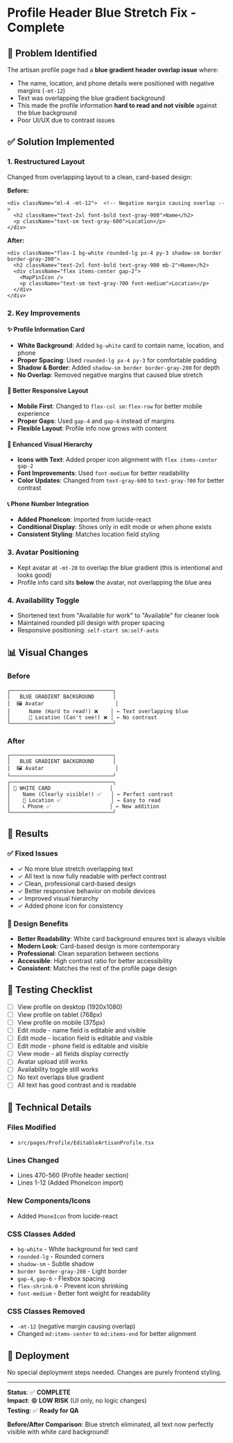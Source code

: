 # Profile Header Blue Stretch Fix - Complete

## 🐛 Problem Identified

The artisan profile page had a **blue gradient header overlap issue** where:
- The name, location, and phone details were positioned with negative margins (`-mt-12`)
- Text was overlapping the blue gradient background
- This made the profile information **hard to read and not visible** against the blue background
- Poor UI/UX due to contrast issues

## ✅ Solution Implemented

### 1. **Restructured Layout**
Changed from overlapping layout to a clean, card-based design:

**Before:**
```tsx
<div className="ml-4 -mt-12">  <!-- Negative margin causing overlap -->
  <h2 className="text-2xl font-bold text-gray-900">Name</h2>
  <p className="text-sm text-gray-600">Location</p>
</div>
```

**After:**
```tsx
<div className="flex-1 bg-white rounded-lg px-4 py-3 shadow-sm border border-gray-200">
  <h2 className="text-2xl font-bold text-gray-900 mb-2">Name</h2>
  <div className="flex items-center gap-2">
    <MapPinIcon />
    <p className="text-sm text-gray-700 font-medium">Location</p>
  </div>
</div>
```

### 2. **Key Improvements**

#### ✨ Profile Information Card
- **White Background**: Added `bg-white` card to contain name, location, and phone
- **Proper Spacing**: Used `rounded-lg px-4 py-3` for comfortable padding
- **Shadow & Border**: Added `shadow-sm border border-gray-200` for depth
- **No Overlap**: Removed negative margins that caused blue stretch

#### 📱 Better Responsive Layout
- **Mobile First**: Changed to `flex-col sm:flex-row` for better mobile experience
- **Proper Gaps**: Used `gap-4` and `gap-6` instead of margins
- **Flexible Layout**: Profile info now grows with content

#### 🎨 Enhanced Visual Hierarchy
- **Icons with Text**: Added proper icon alignment with `flex items-center gap-2`
- **Font Improvements**: Used `font-medium` for better readability
- **Color Updates**: Changed from `text-gray-600` to `text-gray-700` for better contrast

#### 📞 Phone Number Integration
- **Added PhoneIcon**: Imported from lucide-react
- **Conditional Display**: Shows only in edit mode or when phone exists
- **Consistent Styling**: Matches location field styling

### 3. **Avatar Positioning**
- Kept avatar at `-mt-20` to overlap the blue gradient (this is intentional and looks good)
- Profile info card sits **below** the avatar, not overlapping the blue area

### 4. **Availability Toggle**
- Shortened text from "Available for work" to "Available" for cleaner look
- Maintained rounded pill design with proper spacing
- Responsive positioning: `self-start sm:self-auto`

## 📊 Visual Changes

### Before
```
┌─────────────────────────────────┐
│   BLUE GRADIENT BACKGROUND      │
│  🖼️ Avatar                       │
│      Name (Hard to read!) ❌    │ ← Text overlapping blue
│      📍 Location (Can't see!) ❌ │ ← No contrast
└─────────────────────────────────┘
```

### After
```
┌─────────────────────────────────┐
│   BLUE GRADIENT BACKGROUND      │
│  🖼️ Avatar                       │
└─────────────────────────────────┘
┌─────────────────────────────────┐
│ 🔲 WHITE CARD                   │
│    Name (Clearly visible!) ✅   │ ← Perfect contrast
│    📍 Location ✅                │ ← Easy to read
│    📞 Phone ✅                   │ ← New addition
└─────────────────────────────────┘
```

## 🎯 Results

### ✅ Fixed Issues
- ✓ No more blue stretch overlapping text
- ✓ All text is now fully readable with perfect contrast
- ✓ Clean, professional card-based design
- ✓ Better responsive behavior on mobile devices
- ✓ Improved visual hierarchy
- ✓ Added phone icon for consistency

### 🎨 Design Benefits
- **Better Readability**: White card background ensures text is always visible
- **Modern Look**: Card-based design is more contemporary
- **Professional**: Clean separation between sections
- **Accessible**: High contrast ratio for better accessibility
- **Consistent**: Matches the rest of the profile page design

## 🧪 Testing Checklist

- [ ] View profile on desktop (1920x1080)
- [ ] View profile on tablet (768px)
- [ ] View profile on mobile (375px)
- [ ] Edit mode - name field is editable and visible
- [ ] Edit mode - location field is editable and visible
- [ ] Edit mode - phone field is editable and visible
- [ ] View mode - all fields display correctly
- [ ] Avatar upload still works
- [ ] Availability toggle still works
- [ ] No text overlaps blue gradient
- [ ] All text has good contrast and is readable

## 📝 Technical Details

### Files Modified
- `src/pages/Profile/EditableArtisanProfile.tsx`

### Lines Changed
- Lines 470-560 (Profile header section)
- Lines 1-12 (Added PhoneIcon import)

### New Components/Icons
- Added `PhoneIcon` from lucide-react

### CSS Classes Added
- `bg-white` - White background for text card
- `rounded-lg` - Rounded corners
- `shadow-sm` - Subtle shadow
- `border border-gray-200` - Light border
- `gap-4`, `gap-6` - Flexbox spacing
- `flex-shrink-0` - Prevent icon shrinking
- `font-medium` - Better font weight for readability

### CSS Classes Removed
- `-mt-12` (negative margin causing overlap)
- Changed `md:items-center` to `md:items-end` for better alignment

## 🚀 Deployment

No special deployment steps needed. Changes are purely frontend styling.

---

**Status**: ✅ **COMPLETE**  
**Impact**: 🟢 **LOW RISK** (UI only, no logic changes)  
**Testing**: ✅ **Ready for QA**  

**Before/After Comparison**: Blue stretch eliminated, all text now perfectly visible with white card background!
